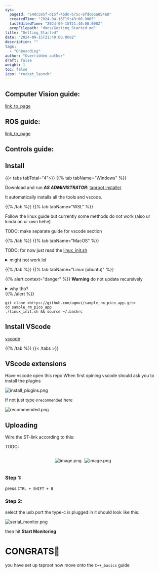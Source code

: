```yaml
---
sys:
  pageId: "54dc585f-d15f-45d0-b75c-8fdc66a854a8"
  createdTime: "2024-04-16T19:43:00.000Z"
  lastEditedTime: "2024-09-15T21:40:00.000Z"
  propFilepath: "docs/Getting_Started.md"
title: "Getting_Started"
date: "2024-09-15T21:40:00.000Z"
description: ""
tags:
  - "Onboarding"
author: "Overridden author"
draft: false
weight: 1
toc: false
icon: "rocket_launch"
---
```


## Computer Vision guide:

[link_to_page](86d45bc0-388b-4d26-8848-44f255f73d0e)

## ROS guide:

[link_to_page](3c76c1de-ec8f-46d6-8b0a-294005edc2d5)

## Controls guide:

## Install

{{< tabs tabTotal="4">}}
{{% tab tabName="Windows" %}}

Download and run _**AS ADMINISTRATOR**_: [taproot installer](https://github.com/Thornbots/TeachingFreshies/releases/tag/1.0)

It automatically installs all the tools and vscode.

{{% /tab %}}
{{% tab tabName="WSL" %}}

Follow the linux guide but currently some methods do not work (also ur kinda on ur own hehe)

TODO: make separate guide for vscode section

{{% /tab %}}
{{% tab tabName="MacOS" %}}

TODO: for now just read the [linux_init.sh](https://github.com/agmui/sample_rm_pico_app/blob/main/linux_init.sh)

<details>
<summary>might not work lol</summary>

`brew install libusb pkg-config`

Next install: [vscode](https://code.visualstudio.com/Download)

</details>

{{% /tab %}}
{{% tab tabName="Linux (ubuntu)" %}}

{{% alert context="danger" %}}
**Warning** do not update recursively
<details>
<summary>why tho?</summary>
There are some submodules that may go on for a while (like tinyusb) and I highly
recommend you don't need to get them.
If you want to see what submodules I update just look in `linux_init.sh`
</details>
{{% /alert %}}

```shell
git clone <https://github.com/agmui/sample_rm_pico_app.git>
cd sample_rm_pico_app
./linux_init.sh && source ~/.bashrc
```

## Install VScode

[vscode](https://code.visualstudio.com/Download)

{{% /tab %}}
{{< /tabs >}}

## VScode extensions

Have vscode open this repo
When first opining vscode should ask you to install the plugins

![install_plugins.png](https://prod-files-secure.s3.us-west-2.amazonaws.com/d518164a-d88e-44d1-a4ee-3adb3bd8bce0/89bd30f0-1825-4e77-867b-0a41ce370880/install_plugins.png?X-Amz-Algorithm=AWS4-HMAC-SHA256&X-Amz-Content-Sha256=UNSIGNED-PAYLOAD&X-Amz-Credential=ASIAZI2LB4667EXPKU3L%2F20250326%2Fus-west-2%2Fs3%2Faws4_request&X-Amz-Date=20250326T200904Z&X-Amz-Expires=3600&X-Amz-Security-Token=IQoJb3JpZ2luX2VjEMz%2F%2F%2F%2F%2F%2F%2F%2F%2F%2FwEaCXVzLXdlc3QtMiJHMEUCIHM5Y31oA0KgaMcOuQjGlQ4BDPtqT1d3aPm%2F0lDicLs5AiEAjCdI%2BPM5KNkCHo4b3OIIHbqrCsbVSP%2FrWWvuHgVw%2Fowq%2FwMINRAAGgw2Mzc0MjMxODM4MDUiDIAo%2FOljx9K1poaM%2BircA2GD8wRBSqMWhBKl3TJkbNNZHS4wX%2F6gXmRWJn5XhI4wkSYAFMJBlpm4R3ooDz4EVP9pkp6S5CzYIr5CV38QwejUDXusCVBg7R1WBWOXH4kLH5Q5JRc0UCofhlzIJwveb0xfx4bfTrmQiweK%2B0vHueUJMuITr3Gg9A0D4ciGfu5p3yzEO8uJakIIuK0R%2BI2O9xi%2BCyLF7JM%2BEAqx2%2B%2BjoZIgnth%2BoA1k2zQ8GJhlVIXok2EkLJ%2FaOcoWrmw887tZHMQ6RhjMK4chvluIc%2F%2FAcZdmPzF56uhv64AFjkjEXKpk6wztcjAuqbYgLAZNBSIMCoqYBDqv98ALLFXtmEWN%2BAsneNs%2FxMbsTrD3C41D3hMNk2cyEs1csUPoToGdl3FmPnU3enwyzwM3%2FaPgHB32p0dIa8NfUYWKSRJaVSTTZl9LrDCbJXsBT9ftFXizJnTE5jIYfdjIfdpPNmaZWvgcnhmQ%2FaRQdR%2F669hU0mRAXlORxpi6ru0gfkxZchlNsPMrh6Y4pKYPPdklGsrXXka54oCLYvmChpiPJM3eIC10hkQITZhUhdUpZNyOjagN4MhpeWLfwe2MY2C7rQa85bj4iLtsZ0JxCoB%2F6Fzis68tx4t2HY%2FejINbPrPtd3U0MMSzkb8GOqUBr9O9LpCPFDLrAmkVVLBBiPYuY2ggKIvFfxjmZOYCXH5VMvIxToscrT%2BcVWyPh%2Frw9XH6V0GGbUTK01RU2LK3oS%2FsBxu%2BVHl1frERFCxrQ1avMe2YlM9NNeyIPHJdMEbnFSmv0qQvvyEaSuwaiByv%2BjKMTk2MHJGWDxT48DmVk6I5Z0NwbnpmRmTplLOLiWxXRY3zOKvL%2F9ly5eAuj0fNPczxjOV4&X-Amz-Signature=6ba2765536e9fa48263aa7bca169b89920e9a919f39d3f889018829dbb866fd8&X-Amz-SignedHeaders=host&x-id=GetObject)

If not just type `@recommended` here  

![recommended.png](https://prod-files-secure.s3.us-west-2.amazonaws.com/d518164a-d88e-44d1-a4ee-3adb3bd8bce0/61e661e9-5d85-4dfc-be0d-8d2097a5e793/recommended.png?X-Amz-Algorithm=AWS4-HMAC-SHA256&X-Amz-Content-Sha256=UNSIGNED-PAYLOAD&X-Amz-Credential=ASIAZI2LB4667EXPKU3L%2F20250326%2Fus-west-2%2Fs3%2Faws4_request&X-Amz-Date=20250326T200904Z&X-Amz-Expires=3600&X-Amz-Security-Token=IQoJb3JpZ2luX2VjEMz%2F%2F%2F%2F%2F%2F%2F%2F%2F%2FwEaCXVzLXdlc3QtMiJHMEUCIHM5Y31oA0KgaMcOuQjGlQ4BDPtqT1d3aPm%2F0lDicLs5AiEAjCdI%2BPM5KNkCHo4b3OIIHbqrCsbVSP%2FrWWvuHgVw%2Fowq%2FwMINRAAGgw2Mzc0MjMxODM4MDUiDIAo%2FOljx9K1poaM%2BircA2GD8wRBSqMWhBKl3TJkbNNZHS4wX%2F6gXmRWJn5XhI4wkSYAFMJBlpm4R3ooDz4EVP9pkp6S5CzYIr5CV38QwejUDXusCVBg7R1WBWOXH4kLH5Q5JRc0UCofhlzIJwveb0xfx4bfTrmQiweK%2B0vHueUJMuITr3Gg9A0D4ciGfu5p3yzEO8uJakIIuK0R%2BI2O9xi%2BCyLF7JM%2BEAqx2%2B%2BjoZIgnth%2BoA1k2zQ8GJhlVIXok2EkLJ%2FaOcoWrmw887tZHMQ6RhjMK4chvluIc%2F%2FAcZdmPzF56uhv64AFjkjEXKpk6wztcjAuqbYgLAZNBSIMCoqYBDqv98ALLFXtmEWN%2BAsneNs%2FxMbsTrD3C41D3hMNk2cyEs1csUPoToGdl3FmPnU3enwyzwM3%2FaPgHB32p0dIa8NfUYWKSRJaVSTTZl9LrDCbJXsBT9ftFXizJnTE5jIYfdjIfdpPNmaZWvgcnhmQ%2FaRQdR%2F669hU0mRAXlORxpi6ru0gfkxZchlNsPMrh6Y4pKYPPdklGsrXXka54oCLYvmChpiPJM3eIC10hkQITZhUhdUpZNyOjagN4MhpeWLfwe2MY2C7rQa85bj4iLtsZ0JxCoB%2F6Fzis68tx4t2HY%2FejINbPrPtd3U0MMSzkb8GOqUBr9O9LpCPFDLrAmkVVLBBiPYuY2ggKIvFfxjmZOYCXH5VMvIxToscrT%2BcVWyPh%2Frw9XH6V0GGbUTK01RU2LK3oS%2FsBxu%2BVHl1frERFCxrQ1avMe2YlM9NNeyIPHJdMEbnFSmv0qQvvyEaSuwaiByv%2BjKMTk2MHJGWDxT48DmVk6I5Z0NwbnpmRmTplLOLiWxXRY3zOKvL%2F9ly5eAuj0fNPczxjOV4&X-Amz-Signature=22eaeab5b24cd76a8eebb61f8be080406f3b8ca5f16a8394d48cafbcf5623983&X-Amz-SignedHeaders=host&x-id=GetObject)

## Uploading

Wire the ST-link according to this:

TODO:

<div style="display: flex;flex-direction: row; column-gap:10px; max-width: 630px;justify-content: center;">
<div>

![image.png](https://prod-files-secure.s3.us-west-2.amazonaws.com/d518164a-d88e-44d1-a4ee-3adb3bd8bce0/210ecb78-1116-4d7b-b9b7-2292f66fa2c2/image.png?X-Amz-Algorithm=AWS4-HMAC-SHA256&X-Amz-Content-Sha256=UNSIGNED-PAYLOAD&X-Amz-Credential=ASIAZI2LB466V5SWZDSS%2F20250326%2Fus-west-2%2Fs3%2Faws4_request&X-Amz-Date=20250326T200906Z&X-Amz-Expires=3600&X-Amz-Security-Token=IQoJb3JpZ2luX2VjEMz%2F%2F%2F%2F%2F%2F%2F%2F%2F%2FwEaCXVzLXdlc3QtMiJHMEUCIQCqHlT1pScJtyfuDdetlgqsMXbBkiUSmV5%2BhU3TpTk8CgIgC07Ff91glSFEQm0ihhjYJRaYWUkujxRNAGD2IeDef2Eq%2FwMINRAAGgw2Mzc0MjMxODM4MDUiDMKlJ9WLukCW%2BJLzWSrcA4Bx5N9xjOQPq8bUHpOJbvGiqqRbNl9VSZXsG52Jtbm4rDIqNwZcQ99WXkNEi8Pv43EMmdD%2BB9oPn25WzOQWUS98o3l5OkwCDX%2Ft2U67mkAeYsUWhPhQQEK4htQ15ktjxvO32%2B5d2ti1XvnHS04KC3YDHFPJqWpSn5pUUp2GefB%2BUHD2T0IIDLPUeJ8CmYeLqAr13e9FhuYTFSZKMaFn%2BKTOtgM8aRYmHS%2BL%2Fo2YsqcYnXC36p2WvUv84wlZGvM740kB%2BpijvUBwbP03YA6wTnn3N%2Ba9mfFyJ9HIsgw5mVSQyn9w29BQplVdtAEEDtogFDWV2XTqMa2zZQ8AgO5hlluU%2FAwaPhytD8pcXrtt1lsbo1mGFV65o14VG4u6RoCzqO5U4%2Bs%2B6WZE51pkHJFFumrrayzlodEp60qnIs2Kmve%2BZ1SCva3bmUCfdu3RchDYKN1H%2Bsz%2FlrTjOyhV79UQdB%2F3t0dyw0dVZCtj%2BTts6WyZuM4vXxzNzGA0ZhTyAnguiw8gldTpbyT5xnZUp2l1rgjpjA22TX5uUCdB1HpIQ4xPaUGqxRaD0VOtXXn%2B5iA3UfRJ3f%2FqzEX2IWR7QEP1pEYzaO58JfkiZkiSCho%2FgWo9SvVpjMV15HZyNnLNMJW0kb8GOqUBBesbV9f0aUltQqqPi0IW22vWRu1yFxr8ftamXUBB%2FgAwLGNzWt%2BbDkNoUgdQ3KM9ZjUERgKNRu%2B2PJAHP%2BvhhcD2st2tClF72xcpYqxDW7f7edNmysG3X33LW%2BqIOHeF9PvYxDMQb5pobArojvXwrqMeX89fUY2QAWvzyXviZ2XG2CDDuSF23S%2FZkCMUqjjtZooYX8SDyZqWR2wqQv4zglRqgHYg&X-Amz-Signature=182c7d88a79d87e6e286cab33535fa1e1d33cc6c26809c777ce2955d10c436e0&X-Amz-SignedHeaders=host&x-id=GetObject)

</div>
<div>

![image.png](https://prod-files-secure.s3.us-west-2.amazonaws.com/d518164a-d88e-44d1-a4ee-3adb3bd8bce0/33a0fd0f-8ca6-4a86-8e09-26e95ded1fff/image.png?X-Amz-Algorithm=AWS4-HMAC-SHA256&X-Amz-Content-Sha256=UNSIGNED-PAYLOAD&X-Amz-Credential=ASIAZI2LB4667QPBTU4Q%2F20250326%2Fus-west-2%2Fs3%2Faws4_request&X-Amz-Date=20250326T200906Z&X-Amz-Expires=3600&X-Amz-Security-Token=IQoJb3JpZ2luX2VjEMz%2F%2F%2F%2F%2F%2F%2F%2F%2F%2FwEaCXVzLXdlc3QtMiJHMEUCIQCm4YAYFow%2F37olzPcZgLfLV%2FkLlBv5Egr8qxDppyqqgQIgBCMgLCtSk0UIJ6qGgwrF0T2l2fFEiEoWV7VT9W4B4Zgq%2FwMINRAAGgw2Mzc0MjMxODM4MDUiDHLwTtGUDNoDfcng8ircA1wSU77t2kuq9LtrNGAzPa163NwicYtQy2XA8qN6IFIFNgbg6cIO61j%2B7XC4Vidmbgt4AodU3dnRuNwjf%2FSEYpQaOKqzTMs0uI6XEYF0myC7t3ttG355LcrmI0SQDYgpTFg6Q2%2FWerjuL%2FGPtepzCA1aBUcowQIMIBNzvfoza1DfqjDDFoP1f0uVmDpf5ByWQIG6KfDve8Ac6B7PMnd%2BPpMri%2FaSQFQZL%2BhM0%2FUM%2BVRngGJLISZkB8Rg5B0JdO%2B0BrIUt1UwM0kVDOqbs1ZnAF77y1yOlaK%2BB3CbmlpxRIgoUUPO0qOWthSkpUlAAHB1YVcAraxJFCA2djnDye8R3Xm5TFCvMdozRYgEs9gaB58IFm4rLFzDEdAleCc330d9uwAHleJeTzPpdoSRPj7Kn876YfxlNGcLPT3%2BnbQ9zbmCuUqRBtwnLQVHbynNMqOyviWx%2B7UWDgykYNYUsNGz0pUcNzAkhMFPODFpN7EF7YCol6R69qgUXHhcOEInxlTEjWP%2F43pypvZs5Oppcuu7L3zon1aHcsi81%2FX7bqdiTJ3qi62YgIYS4Wu8lgI%2Bi6Lb%2B8hKbAEZwq0FBE3POCSrBYFWKJtGgYNN%2BVsQCsrOd6HJ1rzj7mcJPpCLSOYNMLKzkb8GOqUBf2Ooev5wSbli6Iln9qFV1hlGmj%2BMRSHwEwZTNAw93OcEUSebCKOcTyk4kuBDjqNayqPk8wdl8G3eZM2JwHJc3K%2BObD2vY5%2FOKxe9gAB4DXnuGp0hTFcFlweXgzl%2F1nSk2HOxmBAenr8RCH2JbVQXdUgdhd9XTg%2BcVrqvqqti%2Fv0OITqeLM6WAWL8vBx%2B94UmugH%2FZO2Z1sM93djRZnemoxwgmRo0&X-Amz-Signature=d9c70482e449373e8b01afaea2416391f10ad9bff235fd31d10d498242d600fd&X-Amz-SignedHeaders=host&x-id=GetObject)

</div>
</div>

### Step 1:

press `CTRL + SHIFT + B`

### Step 2:

select the usb port the type-c is plugged in it should look like this:

![serial_monitor.png](https://prod-files-secure.s3.us-west-2.amazonaws.com/d518164a-d88e-44d1-a4ee-3adb3bd8bce0/f03f4774-05d4-4393-b6a0-d5efb6d315ab/serial_monitor.png?X-Amz-Algorithm=AWS4-HMAC-SHA256&X-Amz-Content-Sha256=UNSIGNED-PAYLOAD&X-Amz-Credential=ASIAZI2LB4667EXPKU3L%2F20250326%2Fus-west-2%2Fs3%2Faws4_request&X-Amz-Date=20250326T200904Z&X-Amz-Expires=3600&X-Amz-Security-Token=IQoJb3JpZ2luX2VjEMz%2F%2F%2F%2F%2F%2F%2F%2F%2F%2FwEaCXVzLXdlc3QtMiJHMEUCIHM5Y31oA0KgaMcOuQjGlQ4BDPtqT1d3aPm%2F0lDicLs5AiEAjCdI%2BPM5KNkCHo4b3OIIHbqrCsbVSP%2FrWWvuHgVw%2Fowq%2FwMINRAAGgw2Mzc0MjMxODM4MDUiDIAo%2FOljx9K1poaM%2BircA2GD8wRBSqMWhBKl3TJkbNNZHS4wX%2F6gXmRWJn5XhI4wkSYAFMJBlpm4R3ooDz4EVP9pkp6S5CzYIr5CV38QwejUDXusCVBg7R1WBWOXH4kLH5Q5JRc0UCofhlzIJwveb0xfx4bfTrmQiweK%2B0vHueUJMuITr3Gg9A0D4ciGfu5p3yzEO8uJakIIuK0R%2BI2O9xi%2BCyLF7JM%2BEAqx2%2B%2BjoZIgnth%2BoA1k2zQ8GJhlVIXok2EkLJ%2FaOcoWrmw887tZHMQ6RhjMK4chvluIc%2F%2FAcZdmPzF56uhv64AFjkjEXKpk6wztcjAuqbYgLAZNBSIMCoqYBDqv98ALLFXtmEWN%2BAsneNs%2FxMbsTrD3C41D3hMNk2cyEs1csUPoToGdl3FmPnU3enwyzwM3%2FaPgHB32p0dIa8NfUYWKSRJaVSTTZl9LrDCbJXsBT9ftFXizJnTE5jIYfdjIfdpPNmaZWvgcnhmQ%2FaRQdR%2F669hU0mRAXlORxpi6ru0gfkxZchlNsPMrh6Y4pKYPPdklGsrXXka54oCLYvmChpiPJM3eIC10hkQITZhUhdUpZNyOjagN4MhpeWLfwe2MY2C7rQa85bj4iLtsZ0JxCoB%2F6Fzis68tx4t2HY%2FejINbPrPtd3U0MMSzkb8GOqUBr9O9LpCPFDLrAmkVVLBBiPYuY2ggKIvFfxjmZOYCXH5VMvIxToscrT%2BcVWyPh%2Frw9XH6V0GGbUTK01RU2LK3oS%2FsBxu%2BVHl1frERFCxrQ1avMe2YlM9NNeyIPHJdMEbnFSmv0qQvvyEaSuwaiByv%2BjKMTk2MHJGWDxT48DmVk6I5Z0NwbnpmRmTplLOLiWxXRY3zOKvL%2F9ly5eAuj0fNPczxjOV4&X-Amz-Signature=799d38b50c62adcdf241d6a1a12a749882eb55507f417dc68f96fd5c2dc5e597&X-Amz-SignedHeaders=host&x-id=GetObject)

then hit **Start Monitoring**

# CONGRATS🎉

you have set up taproot now move onto the `C++_basics` guide
